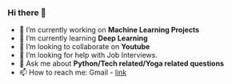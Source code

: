 ### Hi there 👋

- 🔭 I’m currently working on **Machine Learning Projects**
- 🌱 I’m currently learning **Deep Learning**
- 👯 I’m looking to collaborate on **Youtube**
- 🤔 I’m looking for help with Job Interviews.
- 💬 Ask me about **Python/Tech related/Yoga related questions**
- 📫 How to reach me: Gmail - [link](rahulphysicsmishra@gmail.com)
